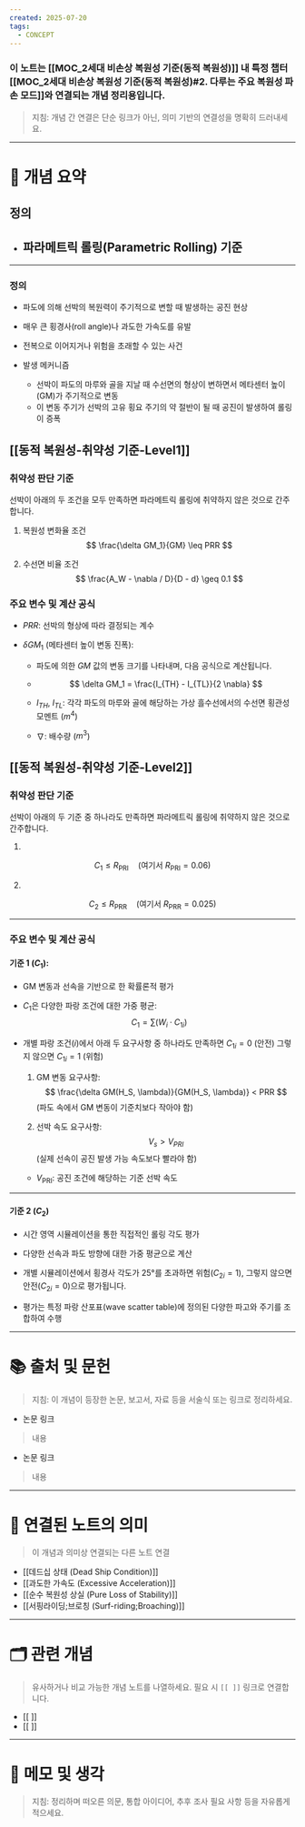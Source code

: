 ```yaml
---
created: 2025-07-20
tags:
  - CONCEPT
---
```

### 이 노트는 [[MOC_2세대 비손상 복원성 기준(동적 복원성)]] 내 특정 챕터[[MOC_2세대 비손상 복원성 기준(동적 복원성)#2. 다루는 주요 복원성 파손 모드]]와 연결되는 개념 정리용입니다.  
> 지침: 개념 간 연결은 단순 링크가 아닌, 의미 기반의 연결성을 명확히 드러내세요.  
---

# 🧩 개념 요약  

## 정의
- ## 파라메트릭 롤링(Parametric Rolling) 기준

---

### 정의

- 파도에 의해 선박의 복원력이 주기적으로 변할 때 발생하는 공진 현상
- 매우 큰 횡경사(roll angle)나 과도한 가속도를 유발
- 전복으로 이어지거나 위험을 초래할 수 있는 사건

- 발생 메커니즘
	- 선박이 파도의 마루와 골을 지날 때 수선면의 형상이 변하면서 메타센터 높이(GM)가 주기적으로 변동
	- 이 변동 주기가 선박의 고유 횡요 주기의 약 절반이 될 때 공진이 발생하여 롤링이 증폭

## [[동적 복원성-취약성 기준-Level1]]
### 취약성 판단 기준

선박이 아래의 두 조건을 모두 만족하면 파라메트릭 롤링에 취약하지 않은 것으로 간주합니다.

1. 복원성 변화율 조건
$$
\frac{\delta GM_1}{GM} \leq PRR
$$

2. 수선면 비율 조건
$$
\frac{A_W - \nabla / D}{D - d} \geq 0.1
$$

### 주요 변수 및 계산 공식

- $PRR$: 선박의 형상에 따라 결정되는 계수

- $\delta GM_1$ (메타센터 높이 변동 진폭): 
	- 파도에 의한 $GM$ 값의 변동 크기를 나타내며, 다음 공식으로 계산됩니다.
	-  $$
  \delta GM_1 = \frac{I_{TH} - I_{TL}}{2 \nabla}
  $$
	- $I_{TH},\ I_{TL}$: 각각 파도의 마루와 골에 해당하는 가상 흘수선에서의 수선면 횡관성 모멘트 ($m^4$)
	
	- $\nabla$: 배수량 ($m^3$)

## [[동적 복원성-취약성 기준-Level2]]
### 취약성 판단 기준

선박이 아래의 두 기준 중 하나라도 만족하면 파라메트릭 롤링에 취약하지 않은 것으로 간주합니다.

1. 
$$
C_1 \leq R_{\text{PRI}} \quad \text{(여기서 } R_{\text{PRI}} = 0.06 \text{)}
$$

2. 
$$
C_2 \leq R_{\text{PRR}} \quad \text{(여기서 } R_{\text{PRR}} = 0.025 \text{)}
$$

---

### 주요 변수 및 계산 공식

#### 기준 1 ($C_1$): 
- GM 변동과 선속을 기반으로 한 확률론적 평가

- $C_1$은 다양한 파랑 조건에 대한 가중 평균:
  $$
  C_1 = \sum (W_i \cdot C_{1i})
  $$

- 개별 파랑 조건($i$)에서 아래 두 요구사항 중 하나라도 만족하면 $C_{1i} = 0$ (안전) 그렇지 않으면 $C_{1i} = 1$ (위험)
	
	1. GM 변동 요구사항:
	$$
	\frac{\delta GM(H_S, \lambda)}{GM(H_S, \lambda)} < PRR
	$$
	(파도 속에서 GM 변동이 기준치보다 작아야 함)
	
	2. 선박 속도 요구사항:
	$$
	V_s > V_{PRI}
	$$
	(실제 선속이 공진 발생 가능 속도보다 빨라야 함)
	
	- $V_{\text{PRI}}$: 공진 조건에 해당하는 기준 선박 속도

---

#### 기준 2 ($C_2$)
- 시간 영역 시뮬레이션을 통한 직접적인 롤링 각도 평가

- 다양한 선속과 파도 방향에 대한 가중 평균으로 계산

- 개별 시뮬레이션에서 횡경사 각도가 25°를 초과하면 위험($C_{2i} = 1$), 그렇지 않으면 안전($C_{2i} = 0$)으로 평가됩니다.

- 평가는 특정 파랑 산포표(wave scatter table)에 정의된 다양한 파고와 주기를 조합하여 수행


---

# 📚 출처 및 문헌  
> 지침: 이 개념이 등장한 논문, 보고서, 자료 등을 서술식 또는 링크로 정리하세요.

- 논문 링크
> 내용
- 논문 링크
>  내용 

---

# 🔗 연결된 노트의 의미  
> 이 개념과 의미상 연결되는 다른 노트 연결

-  [[데드십 상태 (Dead Ship Condition)]]
- [[과도한 가속도 (Excessive Acceleration)]]
- [[순수 복원성 상실 (Pure Loss of Stability)]]
- [[서핑라이딩;브로칭 (Surf-riding;Broaching)]]
---

# 🗂 관련 개념  
> 유사하거나 비교 가능한 개념 노트를 나열하세요. 필요 시 `[[ ]]` 링크로 연결합니다.

- [[ ]]
- [[ ]]

---

# 💬 메모 및 생각  
> 지침: 정리하며 떠오른 의문, 통합 아이디어, 추후 조사 필요 사항 등을 자유롭게 적으세요.

